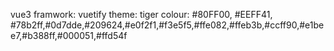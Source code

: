 vue3
framwork: vuetify
theme: tiger
colour: #80FF00, #EEFF41, #78b2ff,#0d7dde,#209624,#e0f2f1,#f3e5f5,#ffe082,#ffeb3b,#ccff90,#e1bee7,#b388ff,#000051,#ffd54f
